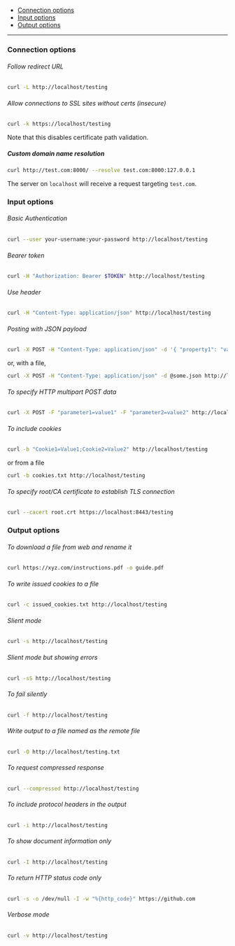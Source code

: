 - [Connection options](#connection-options)
- [Input options](#input-options)
- [Output options](#output-options)
____

### Connection options

###### Follow redirect URL

```sh
curl -L http://localhost/testing
```

###### Allow connections to SSL sites without certs (insecure)

```sh
curl -k https://localhost/testing
```

Note that this disables certificate path validation.

##### Custom domain name resolution

```sh
curl http://test.com:8000/ --resolve test.com:8000:127.0.0.1
```

The server on `localhost` will receive a request targeting `test.com`.

### Input options

###### Basic Authentication

```sh
curl --user your-username:your-password http://localhost/testing
```

###### Bearer token

```sh
curl -H "Authorization: Bearer $TOKEN" http://localhost/testing
```

###### Use header

```sh
curl -H "Content-Type: application/json" http://localhost/testing
```

###### Posting with JSON payload

```sh
curl -X POST -H "Content-Type: application/json" -d '{ "property1": "value1" }' http://localhost/testing
```

or, with a file,

```sh
curl -X POST -H "Content-Type: application/json" -d @some.json http://localhost/testing
```

###### To specify HTTP multipart POST data

```sh
curl -X POST -F "parameter1=value1" -F "parameter2=value2" http://localhost/testing
```

###### To include cookies

```sh
curl -b "Cookie1=Value1;Cookie2=Value2" http://localhost/testing
```

or from a file

```sh
curl -b cookies.txt http://localhost/testing
```

###### To specify root/CA certificate to establish TLS connection

```sh
curl --cacert root.crt https://localhost:8443/testing
```

### Output options

###### To download a file from web and rename it

```sh
curl https://xyz.com/instructions.pdf -o guide.pdf
```

###### To write issued cookies to a file

```sh
curl -c issued_cookies.txt http://localhost/testing
```

###### Slient mode

```sh
curl -s http://localhost/testing
```

###### Slient mode but showing errors

```sh
curl -sS http://localhost/testing
```

###### To fail silently

```sh
curl -f http://localhost/testing
```

###### Write output to a file named as the remote file

```sh
curl -O http://localhost/testing.txt
```

###### To request compressed response

```sh
curl --compressed http://localhost/testing
```

###### To include protocol headers in the output

```sh
curl -i http://localhost/testing
```

###### To show document information only

```sh
curl -I http://localhost/testing
```

###### To return HTTP status code only

```sh
curl -s -o /dev/null -I -w "%{http_code}" https://github.com
```

###### Verbose mode

```sh
curl -v http://localhost/testing
```


